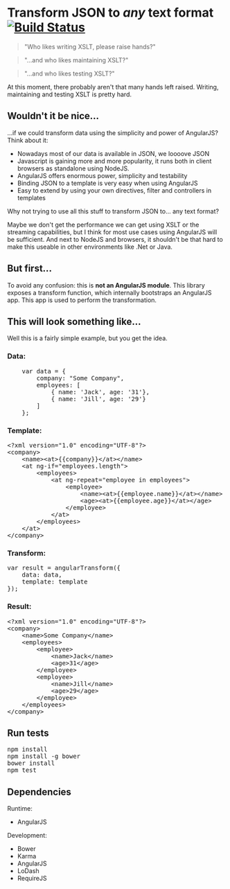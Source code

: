 # Transform JSON to *any* text format [![Build Status](https://travis-ci.org/TimSchlechter/angular-transform.png?branch=master)](https://travis-ci.org/TimSchlechter/angular-transform)

<blockquote>"Who likes writing XSLT, please raise hands?"</blockquote>
<blockquote>"...and who likes maintaining XSLT?"</blockquote>
<blockquote>"...and who likes testing XSLT?"</blockquote>

At this moment, there probably aren't that many hands left raised. Writing, maintaining and testing XSLT is pretty hard.

## Wouldn't it be nice...
...if we could transform data using the simplicity and power of AngularJS? Think about it:
* Nowadays most of our data is available in JSON, we loooove JSON
* Javascript is gaining more and more popularity, it runs both in client browsers as standalone using NodeJS.
* AngularJS offers enormous power, simplicity and testability
* Binding JSON to a template is very easy when using AngularJS
* Easy to extend by using your own directives, filter and controllers in templates

Why not trying to use all this stuff to transform JSON to... any text format?

Maybe we don't get the performance we can get using XSLT or the streaming capabilities, but I think for most use cases using AngularJS will be sufficient. And next to NodeJS and browsers, it shouldn't be that hard to make this useable in other environments like .Net or Java.

## But first...
To avoid any confusion: this is __not an AngularJS module__. This library exposes a transform function, which internally bootstraps an AngularJS app. This app is used to perform the transformation.

## This will look something like...
Well this is a fairly simple example, but you get the idea.

### Data:
<pre>
	var data = {
		company: "Some Company",
		employees: [
			{ name: 'Jack', age: '31'},
			{ name: 'Jill', age: '29'}
		]
	};
</pre>

### Template:
<pre>
&lt;?xml version="1.0" encoding="UTF-8"?&gt;
&lt;company&gt;
	&lt;name&gt;&lt;at&gt;{{company}}&lt;/at&gt;&lt;/name&gt;
	&lt;at ng-if="employees.length"&gt;
		&lt;employees&gt;
			&lt;at ng-repeat="employee in employees"&gt;
				&lt;employee&gt;
					&lt;name&gt;&lt;at&gt;{{employee.name}}&lt;/at&gt;&lt;/name&gt;
					&lt;age&gt;&lt;at&gt;{{employee.age}}&lt;/at&gt;&lt;/age&gt;
				&lt;/employee&gt;
			&lt;/at&gt;
		&lt;/employees&gt;
	&lt;/at&gt;
&lt;/company&gt;
</pre>

### Transform:
<pre>
var result = angularTransform({
    data: data,
    template: template
});
</pre>

### Result:
<pre>
&lt;?xml version="1.0" encoding="UTF-8"?&gt;
&lt;company&gt;
	&lt;name&gt;Some Company&lt;/name&gt;
	&lt;employees&gt;
		&lt;employee&gt;
			&lt;name&gt;Jack&lt;/name&gt;
			&lt;age&gt;31&lt;/age&gt;
		&lt;/employee&gt;
		&lt;employee&gt;
			&lt;name&gt;Jill&lt;/name&gt;
			&lt;age&gt;29&lt;/age&gt;
		&lt;/employee&gt;
	&lt;/employees&gt;
&lt;/company&gt;
</pre>

## Run tests
<pre>
npm install 
npm install -g bower
bower install
npm test
</pre>

## Dependencies
Runtime:
* AngularJS

Development: 
* Bower
* Karma
* AngularJS
* LoDash
* RequireJS